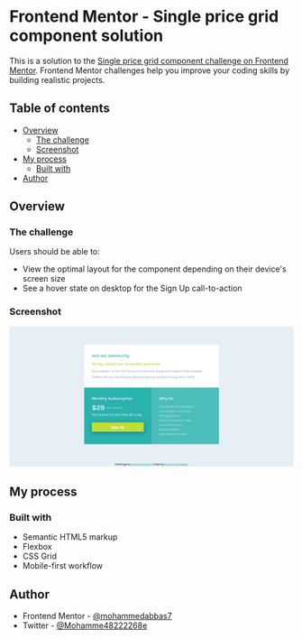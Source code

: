 # Frontend Mentor - Single price grid component solution

This is a solution to the [Single price grid component challenge on Frontend Mentor](https://www.frontendmentor.io/challenges/single-price-grid-component-5ce41129d0ff452fec5abbbc). Frontend Mentor challenges help you improve your coding skills by building realistic projects. 

## Table of contents

- [Overview](#overview)
  - [The challenge](#the-challenge)
  - [Screenshot](#screenshot)
- [My process](#my-process)
  - [Built with](#built-with)
- [Author](#author)


## Overview

### The challenge

Users should be able to:

- View the optimal layout for the component depending on their device's screen size
- See a hover state on desktop for the Sign Up call-to-action

### Screenshot

![](images/screenshot.png)


## My process

### Built with

- Semantic HTML5 markup
- Flexbox
- CSS Grid
- Mobile-first workflow

## Author

- Frontend Mentor - [@mohammedabbas7](https://www.frontendmentor.io/profile/Mohammedabbas7)
- Twitter - [@Mohamme48222268e](https://twitter.com/Mohamme48222268)

